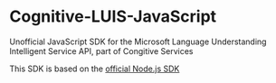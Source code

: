 # Cognitive-LUIS-JavaScript
Unofficial JavaScript SDK for the Microsoft Language Understanding Intelligent Service API, part of Congitive Services

This SDK is based on the [official Node.js SDK](https://github.com/Microsoft/Cognitive-LUIS-Node.js)
